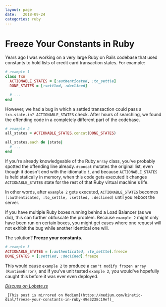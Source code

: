 ```yaml
---
layout: page
date:   2018-09-24
categories: ruby
---
```


# Freeze Your Constants in Ruby

Years ago I was working on a very large Ruby on Rails codebase that used
constants to hold lists of credit card transaction states. For example:

```ruby
# example 1
class Txn
  ACTIONABLE_STATES = [:authenticated, :to_settle]
  DONE_STATES = [:settled, :declined]

  # ...
end
```

However, we had a bug in which a settled transaction could pass a `txn.state.in? ACTIONABLE_STATES`
check. After hours of searching, we found the offending code in a completely different part of the
codebase.

```ruby
# example 2
all_states = ACTIONABLE_STATES.concat(DONE_STATES)

all_states.each do |state|
  # ...
end
```

If you're already knowledgeable of the Ruby `Array` class, you've probably spotted the offending line already.
`#concat` mutates the original list, even though it doesn't end with the idiomatic `!`, and because
`ACTIONABLE_STATES` is held statically in memory, when this code gets executed it changes
`ACTIONABLE_STATES` state for the rest of that Ruby virtual machine's life.

In other words, after `example 2` gets executed, `ACTIONABLE_STATES` becomes
`[:authenticated, :to_settle, :settled, :declined]` until you reboot the server.

If you have multiple Ruby boxes running behind a Load Balancer (as we did), this can further obfuscate
the problem. Because `example 2` might only have been run on certain boxes, you might get cases where one
request will not exhibit the bug while another identical one will.

The solution? **Freeze your constants.**

```ruby
# example 3
ACTIONABLE_STATES = [:authenticated, :to_settle].freeze
DONE_STATES = [:settled, :declined].freeze
```

This would cause `example 2` to produce a `can't modify frozen array (RuntimeError)`, and if you've unit tested
`example 2`, you would've hopefully caught this before it was ever even deployed.

_[Discuss on Lobste.rs](https://lobste.rs/s/9bxh5m/freeze_your_constants_ruby)_

    _[This post is mirrored on Medium](https://medium.com/kinetic-dial/freeze-your-constants-in-ruby-49e3238c19ef)_

